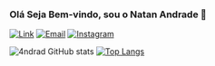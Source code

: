 ### Olá Seja Bem-vindo, sou o Natan Andrade 🤙 

[![Link](https://img.shields.io/badge/Microsoft_Outlook-0078D4?style=for-the-badge&logo=microsoft-outlook&logoColor=white)](https://www.linkedin.com/in/natan-andrade-1bbb9817b) [![Email](https://img.shields.io/badge/Gmail-D14836?style=for-the-badge&logo=gmail&logoColor=white)](mailto:natan07lima@outlook.com) [![Instagram](https://img.shields.io/badge/Instagram-E4405F?style=for-the-badge&logo=instagram&logoColor=white)](https://www.instagram.com/invites/contact/?i=vc7rdOOns7oj&utm_content=klr2kj)


![4ndrad GitHub stats](https://github-readme-stats.vercel.app/api?username=4ndrad&show_icons=true&theme=tokyonight) [![Top Langs](https://github-readme-stats.vercel.app/api/top-langs/?username=4ndrad&layout=compact)](https://github.com/4ndrad/github-readme-stats)




